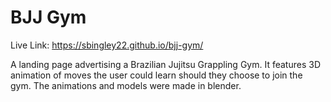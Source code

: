 # BJJ Gym

Live Link: https://sbingley22.github.io/bjj-gym/

A landing page advertising a Brazilian Jujitsu Grappling Gym. It features 3D animation of moves the user could learn should they choose to join the gym.
The animations and models were made in blender.
